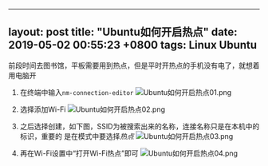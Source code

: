 
---
layout: post
title:  "Ubuntu如何开启热点"
date:   2019-05-02 00:55:23 +0800
tags:   Linux Ubuntu
---

前段时间去图书馆，平板需要用到热点，但是平时开热点的手机没有电了，就想着用电脑开

1. 在终端中输入```nm-connection-editor```
![Ubuntu如何开启热点01.png][01]

2. 选择添加Wi-Fi
![Ubuntu如何开启热点02.png][02]

3. 之后选择创建，如下图，SSID为被搜索出来的名称，连接名称只是在本机中的标识，重要的
是在模式中要选择*热点*
![Ubuntu如何开启热点03.png][03]

4. 再在Wi-Fi设置中“打开Wi-Fi热点”即可
![Ubuntu如何开启热点04.png][04]


[01]:{{site.url}}/images/Ubuntu如何开启热点01.png
[02]:{{site.url}}/images/Ubuntu如何开启热点02.png
[03]:{{site.url}}/images/Ubuntu如何开启热点03.png
[04]:{{site.url}}/images/Ubuntu如何开启热点04.png
